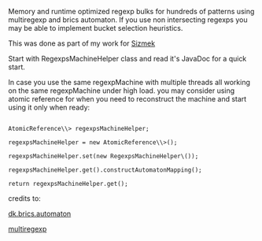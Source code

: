 
Memory and runtime optimized regexp bulks for hundreds of patterns using multiregexp and brics automaton.
If you use non intersecting regexps you may be able to implement bucket selection heuristics.

This was done as part of my work for
<a href="http://www.sizmek.com/">Sizmek</a>

Start with RegexpsMachineHelper<V> class and read it's JavaDoc for a quick start.

In case you use the same regexpMachine with multiple threads all working on the same regexpMachine
under high load. you may consider using atomic reference for when you need to reconstruct the machine
and start using it only when ready:

<code>
AtomicReference\<RegexpsMachineHelper\<String\>\> regexpsMachineHelper;
</code>

<code>
regexpsMachineHelper = new AtomicReference\<RegexpsMachineHelper\<String\>\>();
</code>
<code>
regexpsMachineHelper.set(new RegexpsMachineHelper\<String\>());
</code>
<code>
regexpsMachineHelper.get().constructAutomatonMapping();
</code>
<code>
return regexpsMachineHelper.get();
</code>


credits to:

<a href="http://www.brics.dk/automaton/">dk.brics.automaton</a>

<a href="https://github.com/fulmicoton/multiregexp">multiregexp</a>
